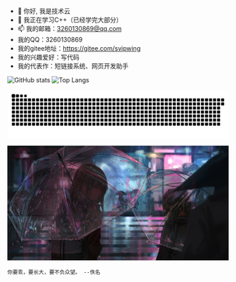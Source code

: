- 👋 你好, 我是技术云
- 🌱 我正在学习C++（已经学完大部分）
- 📫 我的邮箱：3260130869@qq.com
- 我的QQ：3260130869
- 我的gitee地址：https://gitee.com/svipwing
- 我的兴趣爱好：写代码
- 我的代表作：短链接系统、网页开发助手

![GitHub stats](https://github-readme-stats.vercel.app/api?username=svipwing)
![Top Langs](https://github-readme-stats.vercel.app/api/top-langs/?username=svipwing&layout=compact)

<picture>
  <source media="(prefers-color-scheme: dark)" srcset="https://raw.githubusercontent.com/svipwing/svipwing/main/github-snake-dark.svg" />
  <source media="(prefers-color-scheme: light)" srcset="https://raw.githubusercontent.com/svipwing/svipwing/main/github-snake.svg" />
  <img alt="github-snake" src="https://raw.githubusercontent.com/svipwing/svipwing/main/github-snake.svg" />
</picture>

![](https://raw.githubusercontent.com/svipwing/svipwing/main/photo.png)

```
你要乖，要长大，要不负众望。 --佚名
```
